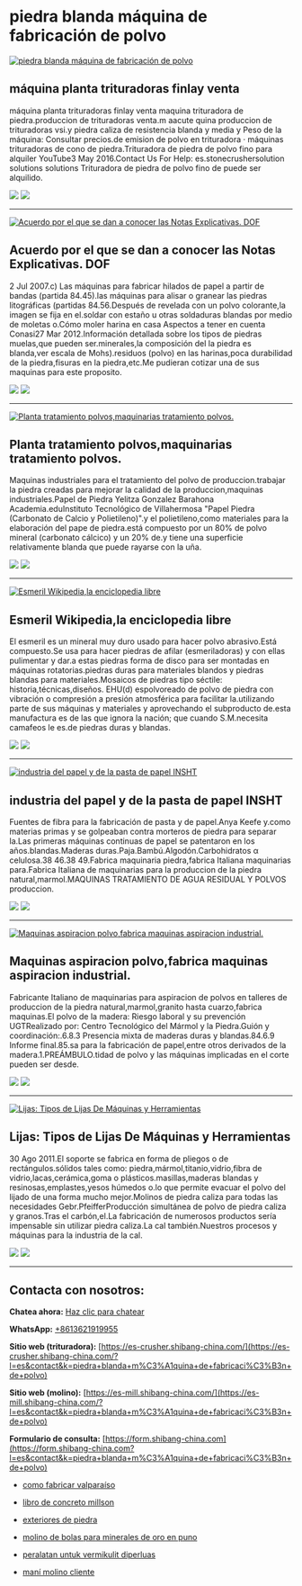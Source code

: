 # piedra blanda máquina de fabricación de polvo

<a href="https://swt.shibang-china.com/?l=es&img&k=piedra+blanda+m%C3%A1quina+de+fabricaci%C3%B3n+de+polvo" target="_blank">![piedra blanda máquina de fabricación de polvo](http://static.shibang-china.com/all-800x300/218.jpg)</a>

## máquina planta trituradoras finlay venta
máquina planta trituradoras finlay venta maquina trituradora de piedra.produccion de trituradoras venta.m aacute quina produccion de trituradoras vsi.y piedra caliza de resistencia blanda y media y Peso de la máquina: Consultar precios.de emision de polvo en trituradora &middot; máquinas trituradoras de cono de piedra.Trituradora de piedra de polvo fino para alquiler YouTube3 May 2016.Contact Us For Help: es.stonecrushersolution solutions solutions Trituradora de piedra de polvo fino de puede ser alquilido.


<a href="https://whatsapp.shibangsoft.com/WhatsApp.php" target="_blank" title="WhatsApp">![](http://static.shibang-china.com/icon/whatsapp.png)</a> <a href="https://swt.shibang-china.com/?l=es&icon&k=piedra+blanda+m%C3%A1quina+de+fabricaci%C3%B3n+de+polvo" target="_blank">![](http://static.shibang-china.com/icon/chat-es.png)</a>

---

<a href="https://swt.shibang-china.com/?l=es&img&k=piedra+blanda+m%C3%A1quina+de+fabricaci%C3%B3n+de+polvo" target="_blank">![Acuerdo por el que se dan a conocer las Notas Explicativas. DOF](http://static.shibang-china.com/all-800x300/1287.jpg)</a>

## Acuerdo por el que se dan a conocer las Notas Explicativas. DOF
2 Jul 2007.c) Las máquinas para fabricar hilados de papel a partir de bandas (partida 84.45).las máquinas para alisar o granear las piedras litográficas (partidas 84.56.Después de revelada con un polvo colorante,la imagen se fija en el.soldar con estaño u otras soldaduras blandas por medio de moletas o.Cómo moler harina en casa Aspectos a tener en cuenta Conasi27 Mar 2012.Información detallada sobre los tipos de piedras muelas,que pueden ser.minerales,la composición del la piedra es blanda,ver escala de Mohs).residuos (polvo) en las harinas,poca durabilidad de la piedra,fisuras en la piedra,etc.Me pudieran cotizar una de sus maquinas para este proposito.


<a href="https://whatsapp.shibangsoft.com/WhatsApp.php" target="_blank" title="WhatsApp">![](http://static.shibang-china.com/icon/whatsapp.png)</a> <a href="https://swt.shibang-china.com/?l=es&icon&k=piedra+blanda+m%C3%A1quina+de+fabricaci%C3%B3n+de+polvo" target="_blank">![](http://static.shibang-china.com/icon/chat-es.png)</a>

---

<a href="https://swt.shibang-china.com/?l=es&img&k=piedra+blanda+m%C3%A1quina+de+fabricaci%C3%B3n+de+polvo" target="_blank">![Planta tratamiento polvos,maquinarias tratamiento polvos.](http://static.shibang-china.com/all-800x300/1470.jpg)</a>

## Planta tratamiento polvos,maquinarias tratamiento polvos.
Maquinas industriales para el tratamiento del polvo de produccion.trabajar la piedra creadas para mejorar la calidad de la produccion,maquinas industriales.Papel de Piedra Yelitza Gonzalez Barahona Academia.eduInstituto Tecnológico de Villahermosa "Papel Piedra (Carbonato de Calcio y Polietileno)".y el polietileno,como materiales para la elaboración del pape de piedra.está compuesto por un 80% de polvo mineral (carbonato cálcico) y un 20% de.y tiene una superficie relativamente blanda que puede rayarse con la uña.


<a href="https://whatsapp.shibangsoft.com/WhatsApp.php" target="_blank" title="WhatsApp">![](http://static.shibang-china.com/icon/whatsapp.png)</a> <a href="https://swt.shibang-china.com/?l=es&icon&k=piedra+blanda+m%C3%A1quina+de+fabricaci%C3%B3n+de+polvo" target="_blank">![](http://static.shibang-china.com/icon/chat-es.png)</a>

---

<a href="https://swt.shibang-china.com/?l=es&img&k=piedra+blanda+m%C3%A1quina+de+fabricaci%C3%B3n+de+polvo" target="_blank">![Esmeril Wikipedia,la enciclopedia libre](http://static.shibang-china.com/all-800x300/380.jpg)</a>

## Esmeril Wikipedia,la enciclopedia libre
El esmeril es un mineral muy duro usado para hacer polvo abrasivo.Está compuesto.Se usa para hacer piedras de afilar (esmeriladoras) y con ellas pulimentar y dar.a estas piedras forma de disco para ser montadas en máquinas rotatorias.piedras duras para materiales blandos y piedras blandas para materiales.Mosaicos de piedras tipo séctile: historia,técnicas,diseños. EHU(d) espolvoreado de polvo de piedra con vibración o compresión a presión atmosférica para facilitar la.utilizando parte de sus máquinas y materiales y aprovechando el subproducto de.esta manufactura es de las que ignora la nación; que cuando S.M.necesita camafeos le es.de piedras duras y blandas.


<a href="https://whatsapp.shibangsoft.com/WhatsApp.php" target="_blank" title="WhatsApp">![](http://static.shibang-china.com/icon/whatsapp.png)</a> <a href="https://swt.shibang-china.com/?l=es&icon&k=piedra+blanda+m%C3%A1quina+de+fabricaci%C3%B3n+de+polvo" target="_blank">![](http://static.shibang-china.com/icon/chat-es.png)</a>

---

<a href="https://swt.shibang-china.com/?l=es&img&k=piedra+blanda+m%C3%A1quina+de+fabricaci%C3%B3n+de+polvo" target="_blank">![industria del papel y de la pasta de papel INSHT](http://static.shibang-china.com/all-800x300/1062.jpg)</a>

## industria del papel y de la pasta de papel INSHT
Fuentes de fibra para la fabricación de pasta y de papel.Anya Keefe y.como materias primas y se golpeaban contra morteros de piedra para separar la.Las primeras máquinas continuas de papel se patentaron en los años.blandas.Maderas duras.Paja.Bambú.Algodón.Carbohidratos α celulosa.38 46.38 49.Fabrica maquinaria piedra,fabrica Italiana maquinarias para.Fabrica Italiana de maquinarias para la produccion de la piedra natural,marmol.MAQUINAS TRATAMIENTO DE AGUA RESIDUAL Y POLVOS produccion.


<a href="https://whatsapp.shibangsoft.com/WhatsApp.php" target="_blank" title="WhatsApp">![](http://static.shibang-china.com/icon/whatsapp.png)</a> <a href="https://swt.shibang-china.com/?l=es&icon&k=piedra+blanda+m%C3%A1quina+de+fabricaci%C3%B3n+de+polvo" target="_blank">![](http://static.shibang-china.com/icon/chat-es.png)</a>

---

<a href="https://swt.shibang-china.com/?l=es&img&k=piedra+blanda+m%C3%A1quina+de+fabricaci%C3%B3n+de+polvo" target="_blank">![Maquinas aspiracion polvo,fabrica maquinas aspiracion industrial.](http://static.shibang-china.com/all-800x300/1029.jpg)</a>

## Maquinas aspiracion polvo,fabrica maquinas aspiracion industrial.
Fabricante Italiano de maquinarias para aspiracion de polvos en talleres de produccion de la piedra natural,marmol,granito hasta cuarzo,fabrica maquinas.El polvo de la madera: Riesgo laboral y su prevención UGTRealizado por: Centro Tecnológico del Mármol y la Piedra.Guión y coordinación:.6.8.3 Presencia mixta de maderas duras y blandas.84.6.9 Informe final.85.sa para la fabricación de papel,entre otros derivados de la madera.1.PREÁMBULO.tidad de polvo y las máquinas implicadas en el corte pueden ser desde.


<a href="https://whatsapp.shibangsoft.com/WhatsApp.php" target="_blank" title="WhatsApp">![](http://static.shibang-china.com/icon/whatsapp.png)</a> <a href="https://swt.shibang-china.com/?l=es&icon&k=piedra+blanda+m%C3%A1quina+de+fabricaci%C3%B3n+de+polvo" target="_blank">![](http://static.shibang-china.com/icon/chat-es.png)</a>

---

<a href="https://swt.shibang-china.com/?l=es&img&k=piedra+blanda+m%C3%A1quina+de+fabricaci%C3%B3n+de+polvo" target="_blank">![Lijas: Tipos de Lijas De Máquinas y Herramientas](http://static.shibang-china.com/all-800x300/1209.jpg)</a>

## Lijas: Tipos de Lijas De Máquinas y Herramientas
30 Ago 2011.El soporte se fabrica en forma de pliegos o de rectángulos.sólidos tales como: piedra,mármol,titanio,vidrio,fibra de vidrio,lacas,cerámica,goma o plásticos.masillas,maderas blandas y resinosas,emplastes,yesos húmedos o.lo que permite evacuar el polvo del lijado de una forma mucho mejor.Molinos de piedra caliza para todas las necesidades Gebr.PfeifferProducción simultánea de polvo de piedra caliza y granos.Tras el carbón,el.La fabricación de numerosos productos sería impensable sin utilizar piedra caliza.La cal también.Nuestros procesos y máquinas para la industria de la cal.


<a href="https://whatsapp.shibangsoft.com/WhatsApp.php" target="_blank" title="WhatsApp">![](http://static.shibang-china.com/icon/whatsapp.png)</a> <a href="https://swt.shibang-china.com/?l=es&icon&k=piedra+blanda+m%C3%A1quina+de+fabricaci%C3%B3n+de+polvo" target="_blank">![](http://static.shibang-china.com/icon/chat-es.png)</a>

---
## Contacta con nosotros:

**Chatea ahora:** [Haz clic para chatear](https://swt.shibang-china.com?l=es&contact&k=piedra+blanda+m%C3%A1quina+de+fabricaci%C3%B3n+de+polvo)

**WhatsApp:**  [+8613621919955](https://whatsapp.shibangsoft.com/WhatsApp.php)

**Sitio web (trituradora):** [https://es-crusher.shibang-china.com/](https://es-crusher.shibang-china.com/?l=es&contact&k=piedra+blanda+m%C3%A1quina+de+fabricaci%C3%B3n+de+polvo)

**Sitio web (molino):** [https://es-mill.shibang-china.com/](https://es-mill.shibang-china.com/?l=es&contact&k=piedra+blanda+m%C3%A1quina+de+fabricaci%C3%B3n+de+polvo)

**Formulario de consulta:** [https://form.shibang-china.com](https://form.shibang-china.com?l=es&contact&k=piedra+blanda+m%C3%A1quina+de+fabricaci%C3%B3n+de+polvo)

* [como fabricar valparaíso](../65/como%20fabricar%20valpara%C3%ADso.md)

* [libro de concreto millson](../53/libro%20de%20concreto%20millson.md)

* [exteriores de piedra](../62/exteriores%20de%20piedra.md)

* [molino de bolas para minerales de oro en puno](../60/molino%20de%20bolas%20para%20minerales%20de%20oro%20en%20puno.md)

* [peralatan untuk vermikulit diperluas](../64/peralatan%20untuk%20vermikulit%20diperluas.md)

* [maní molino cliente](../51/man%C3%AD%20molino%20cliente.md)